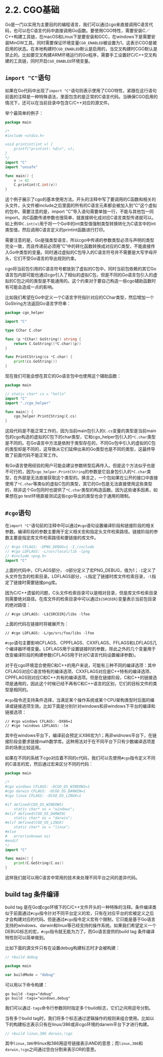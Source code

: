 # 2.2. CGO基础

Go是一门以实用为主要目的的编程语言，我们可以通过cgo来直接调用C语言代码，也可以在C语言代码中直接调用Go函数。要使用CGO特性，需要安装C／C++构建工具链，在macOS和Linux下是要安装和GCC，在windows下是需要安装MinGW工具。同时需要保证环境变量`CGO_ENABLED`被设置为1，这表示CGO是被启用的状态。在本地构建时`CGO_ENABLED`默认是启用的，当交叉构建时CGO默认是禁止的。比如要交叉构建ARM环境运行的Go程序，需要手工设置好C/C++交叉构建的工具链，同时开启`CGO_ENABLED`环境变量。

## `import "C"`语句

如果在Go代码中出现了`import "C"`语句则表示使用了CGO特性，紧跟在这行语句前面的注释是一种特殊语法，里面包含的是正常的C语言代码。当确保CGO启用的情况下，还可以在当前目录中包含C/C++对应的源文件。

举个最简单的例子：

```Go
package main

/*
#include <stdio.h>

void printint(int v) {
    printf("printint: %d\n", v);
}
*/
import "C"
import "unsafe"

func main() {
    v := 42
    C.printint(C.int(v))
}
```

这个例子展示了cgo的基本使用方法。开头的注释中写了要调用的C函数和相关的头文件，头文件被include之后里面的所有的C语言元素都会被加入到”C”这个虚拟的包中。需要注意的是，import "C"导入语句需要单独一行，不能与其他包一同import。向C函数传递参数也很简单，就直接转化成对应C语言类型传递就可以。如上例中`C.int(v)`用于将一个Go中的int类型值强制类型转换转化为C语言中的int类型值，然后调用C语言定义的printint函数进行打印。

需要注意的是，Go是强类型语言，所以cgo中传递的参数类型必须与声明的类型完全一致，而且传递前必须用”C”中的转化函数转换成对应的C类型，不能直接传入Go中类型的变量。同时通过虚拟的C包导入的C语言符号并不需要是大写字母开头，它们不受Go语言的导出规则约束。

cgo将当前包引用的C语言符号都放到了虚拟的C包中，同时当前包依赖的其它Go语言包内部可能也通过cgo引入了相似的虚拟C包，但是不同的Go语言包引入的虚拟的C包之间的类型是不能通用的。这个约束对于要自己构造一些cgo辅助函数时有可能会造成一点的影响。

比如我们希望在Go中定义一个C语言字符指针对应的CChar类型，然后增加一个GoString方法返回Go语言字符串：

```go
package cgo_helper

import "C"

type CChar C.char

func (p *CChar) GoString() string {
    return C.GoString((*C.char)(p))
}

func PrintCString(cs *C.char) {
    print(cs.GoString())
}
```

现在我们可能会想在其它的Go语言包中也使用这个辅助函数：

```go
package main

// static char* cs = "hello"
import "C"
import "./cgo_helper"

func main() {
    cgo_helper.PrintCString(C.cs)
}
```

这段代码是不能正常工作的，因为当前main包引入的`C.cs`变量的类型是当前main包的cgo构造的虚拟的C包下的char类型，它和cgo_helper包引入的`*C.char`类型是不同的。在Go语言中方法是依附于类型存在的，不同Go包中引入的虚拟的C包的类型却是不同的，这导致从它们延伸出来的Go类型也是不同的类型，这最终导致了前面代码不能正常工作。

有Go语言使用经验的用户可能会建议参数转型后再传入。但是这个方法似乎也是不可行的，因为`cgo_helper.PrintCString`的参数是它自身包引入的`*C.char`类型，在外部是无法直接获取这个类型的。换言之，一个包如果在公开的接口中直接使用了`*C.char`等类似的虚拟C包的类型，其它的Go包是无法直接使用这些类型的，除非这个Go包同时也提供了`*C.char`类型的构造函数。因为这些诸多因素，如果想在go test环境直接测试这些cgo导出的类型也会于通用的限制。

<!-- 测试代码；需要确实是否有问题 -->

## `#cgo`语句

在`import "C"`语句前的注释中可以通过`#cgo`语句设置编译阶段和链接阶段的相关参数。编译阶段的参数主要用于定义相关宏和指定头文件检索路径。链接阶段的参数主要是指定库文件检索路径和要链接的库文件。

```go
// #cgo CFLAGS: -DPNG_DEBUG=1 -I./include
// #cgo LDFLAGS: -L/usr/local/lib -lpng
// #include <png.h>
import "C"
```

上面的代码中，CFLAGS部分，`-D`部分定义了宏PNG_DEBUG，值为1；`-I`定义了头文件包含的检索目录。LDFLAGS部分，`-L`指定了链接时库文件检索目录，`-l`指定了链接时需要链接png库。


因为C/C++遗留的问题，C头文件检索目录可以是相对目录，但是库文件检索目录则需要绝对路径。在库文件的检索目录中可以通过`${SRCDIR}`变量表示当前包目录的绝对路径：

```
// #cgo LDFLAGS: -L${SRCDIR}/libs -lfoo
```

上面的代码在链接时将被展开为：

```
// #cgo LDFLAGS: -L/go/src/foo/libs -lfoo
```

`#cgo`语句主要影响CFLAGS、CPPFLAGS、CXXFLAGS、FFLAGS和LDFLAGS几个编译器环境变量。LDFLAGS用于设置链接时的参数，除此之外的几个变量用于改变编译阶段的构建参数(CFLAGS用于针对C语言代码设置编译参数)。

对于在cgo环境混合使用C和C++的用户来说，可能有三种不同的编译选项：其中CFLAGS对应C语言特有的编译选项、CXXFLAGS对应是C++特有的编译选项、CPPFLAGS则对应C和C++共有的编译选项。但是在链接阶段，C和C++的链接选项是通用的，因此这个时候已经不再有C和C++语言的区别，它们的目标文件的类型是相同的。

`#cgo`指令还支持条件选择，当满足某个操作系统或某个CPU架构类型时后面的编译或链接选项生效。比如下面是分别针对windows和非windows下平台的编译和链接选项：

```
// #cgo windows CFLAGS: -DX86=1
// #cgo !windows LDFLAGS: -lm
```

其中在windows平台下，编译前会预定义X86宏为1；再非widnows平台下，在链接阶段会要求链接math数学库。这种用法对于在不同平台下只有少数编译选项差异的场景比较适用。

如果在不同的系统下cgo对应着不同的c代码，我们可以先使用`#cgo`指令定义不同的C语言的宏，然后通过宏来区分不同的代码：

```go
package main

/*
#cgo windows CFLAGS: -DCGO_OS_WINDOWS=1
#cgo darwin CFLAGS: -DCGO_OS_DARWIN=1
#cgo linux CFLAGS: -DCGO_OS_LINUX=1

#if defined(CGO_OS_WINDOWS)
	static char* os = "windows";
#elif defined(CGO_OS_DARWIN)
	static char* os = "darwin";
#elif defined(CGO_OS_LINUX)
	static char* os = "linux";
#else
#	error(unknown os)
#endif
*/
import "C"

func main() {
	print(C.GoString(C.os))
}
```

这样我们就可以用C语言中常用的技术来处理不同平台之间的差异代码。

## build tag 条件编译

build tag 是在Go或cgo环境下的C/C++文件开头的一种特殊的注释。条件编译类似于前面通过`#cgo`指令针对不同平台定义的宏，只有在对应平台的宏被定义之后才会构建对应的代码。但是通过`#cgo`指令定义宏有个限制，它只能是基于Go语言支持的windows、darwin和linux等已经支持的操作系统。如果我们希望定义一个DEBUG标志的宏，`#cgo`指令就无能为力了。而Go语言提供的build tag 条件编译特性则可以简单做到。

比如下面的源文件只有在设置debug构建标志时才会被构建：

```go
// +build debug

package main

var buildMode = "debug"
```

可以用以下命令构建：

```
go build -tags="debug"
go build -tags="windows,debug"
```

我们可以通过`-tags`命令行参数同时指定多个build标志，它们之间用逗号分割。

当有多个build tag时，我们将多个标志通过逻辑操作的规则来组合使用。比如以下的构建标志表示只有在linux/386或非cgo环境的darwin平台下才进行构建。

```go
// +build linux,386 darwin,!cgo
```

其中`linux,386`中linux和386用逗号链接表示AND的意思；而`linux,386`和`darwin,!cgo`之间通过空白分割来表示OR的意思。
